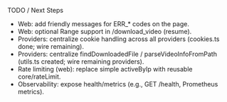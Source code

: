 TODO / Next Steps

- Web: add friendly messages for ERR_* codes on the page.
- Web: optional Range support in /download_video (resume).
- Providers: centralize cookie handling across all providers (cookies.ts done; wire remaining).
- Providers: centralize findDownloadedFile / parseVideoInfoFromPath (utils.ts created; wire remaining providers).
- Rate limiting (web): replace simple activeByIp with reusable core/rateLimit.
- Observability: expose health/metrics (e.g., GET /health, Prometheus metrics).

